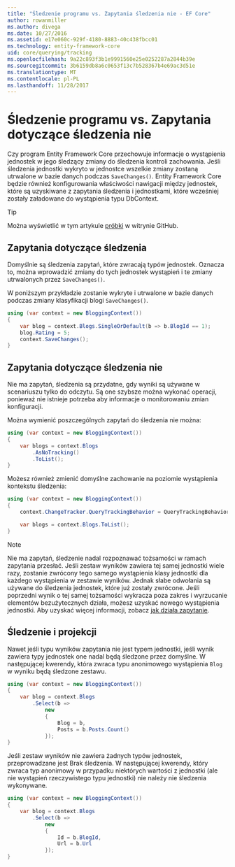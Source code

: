```yaml
---
title: "Śledzenie programu vs. Zapytania śledzenia nie - EF Core"
author: rowanmiller
ms.author: divega
ms.date: 10/27/2016
ms.assetid: e17e060c-929f-4180-8883-40c438fbcc01
ms.technology: entity-framework-core
uid: core/querying/tracking
ms.openlocfilehash: 9a22c893f3b1e9991560e25e0252287a2844b39e
ms.sourcegitcommit: 3b6159db8a6c0653f13c7b528367b4e69ac3d51e
ms.translationtype: MT
ms.contentlocale: pl-PL
ms.lasthandoff: 11/28/2017
---
```

# <a name="tracking-vs-no-tracking-queries"></a>Śledzenie programu vs. Zapytania dotyczące śledzenia nie

Czy program Entity Framework Core przechowuje informacje o wystąpienia jednostek w jego śledzący zmiany do śledzenia kontroli zachowania. Jeśli śledzenia jednostki wykryto w jednostce wszelkie zmiany zostaną utrwalone w bazie danych podczas `SaveChanges()`. Entity Framework Core będzie również konfigurowania właściwości nawigacji między jednostek, które są uzyskiwane z zapytania śledzenia i jednostkami, które wcześniej zostały załadowane do wystąpienia typu DbContext.

> [!TIP]  
> Można wyświetlić w tym artykule [próbki](https://github.com/aspnet/EntityFramework.Docs/tree/master/samples/core/Querying) w witrynie GitHub.

## <a name="tracking-queries"></a>Zapytania dotyczące śledzenia

Domyślnie są śledzenia zapytań, które zwracają typów jednostek. Oznacza to, można wprowadzić zmiany do tych jednostek wystąpień i te zmiany utrwalonych przez `SaveChanges()`.

W poniższym przykładzie zostanie wykryte i utrwalone w bazie danych podczas zmiany klasyfikacji blogi `SaveChanges()`.

<!-- [!code-csharp[Main](samples/core/Querying/Querying/Tracking/Sample.cs)] -->
``` csharp
using (var context = new BloggingContext())
{
    var blog = context.Blogs.SingleOrDefault(b => b.BlogId == 1);
    blog.Rating = 5;
    context.SaveChanges();
}
```

## <a name="no-tracking-queries"></a>Zapytania dotyczące śledzenia nie

Nie ma zapytań, śledzenia są przydatne, gdy wyniki są używane w scenariuszu tylko do odczytu. Są one szybsze można wykonać operacji, ponieważ nie istnieje potrzeba aby informacje o monitorowaniu zmian konfiguracji.

Można wymienić poszczególnych zapytań do śledzenia nie można:

<!-- [!code-csharp[Main](samples/core/Querying/Querying/Tracking/Sample.cs?highlight=4)] -->
``` csharp
using (var context = new BloggingContext())
{
    var blogs = context.Blogs
        .AsNoTracking()
        .ToList();
}
```

Możesz również zmienić domyślne zachowanie na poziomie wystąpienia kontekstu śledzenia:

<!-- [!code-csharp[Main](samples/core/Querying/Querying/Tracking/Sample.cs?highlight=3)] -->
``` csharp
using (var context = new BloggingContext())
{
    context.ChangeTracker.QueryTrackingBehavior = QueryTrackingBehavior.NoTracking;

    var blogs = context.Blogs.ToList();
}
```

> [!NOTE]  
> Nie ma zapytań, śledzenie nadal rozpoznawać tożsamości w ramach zapytania przesłać. Jeśli zestaw wyników zawiera tej samej jednostki wiele razy, zostanie zwrócony tego samego wystąpienia klasy jednostki dla każdego wystąpienia w zestawie wyników. Jednak słabe odwołania są używane do śledzenia jednostek, które już zostały zwrócone. Jeśli poprzedni wynik o tej samej tożsamości wykracza poza zakres i wyrzucanie elementów bezużytecznych działa, możesz uzyskać nowego wystąpienia jednostki. Aby uzyskać więcej informacji, zobacz [jak działa zapytanie](overview.md).

## <a name="tracking-and-projections"></a>Śledzenie i projekcji

Nawet jeśli typu wyników zapytania nie jest typem jednostki, jeśli wynik zawiera typy jednostek one nadal będą śledzone przez domyślne. W następującej kwerendy, która zwraca typu anonimowego wystąpienia `Blog` w wyniku będą śledzone zestawu.

<!-- [!code-csharp[Main](samples/core/Querying/Querying/Tracking/Sample.cs?highlight=7)] -->
``` csharp
using (var context = new BloggingContext())
{
    var blog = context.Blogs
        .Select(b =>
            new
            {
                Blog = b,
                Posts = b.Posts.Count()
            });
}
```

Jeśli zestaw wyników nie zawiera żadnych typów jednostek, przeprowadzane jest Brak śledzenia. W następującej kwerendy, który zwraca typ anonimowy w przypadku niektórych wartości z jednostki (ale nie wystąpień rzeczywistego typu jednostki) nie należy nie śledzenia wykonywane.

<!-- [!code-csharp[Main](samples/core/Querying/Querying/Tracking/Sample.cs)] -->
``` csharp
using (var context = new BloggingContext())
{
    var blog = context.Blogs
        .Select(b =>
            new
            {
                Id = b.BlogId,
                Url = b.Url
            });
}
```
